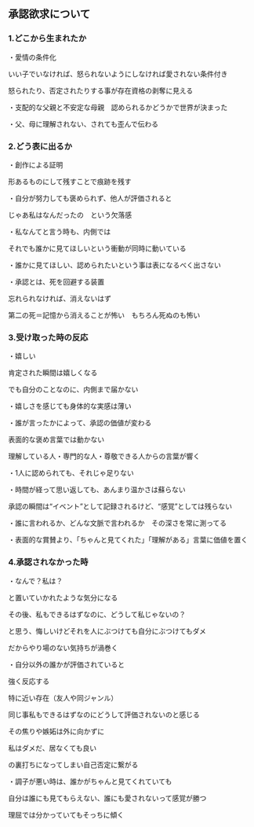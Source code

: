 ## 承認欲求について

### 1.どこから生まれたか

・愛情の条件化

いい子でいなければ、怒られないようにしなければ愛されない条件付き

怒られたり、否定されたりする事が存在資格の剥奪に見える


・支配的な父親と不安定な母親　認められるかどうかで世界が決まった


・父、母に理解されない、されても歪んで伝わる


### 2.どう表に出るか


・創作による証明

形あるものにして残すことで痕跡を残す

・自分が努力しても褒められず、他人が評価されると

じゃあ私はなんだったの　という欠落感


・私なんてと言う時も、内側では


それでも誰かに見てほしいという衝動が同時に動いている


・誰かに見てほしい、認められたいという事は表になるべく出さない


・承認とは、死を回避する装置

忘れられなければ、消えないはず

第二の死＝記憶から消えることが怖い　もちろん死ぬのも怖い

### 3.受け取った時の反応

・嬉しい

肯定された瞬間は嬉しくなる

でも自分のことなのに、内側まで届かない


・嬉しさを感じても身体的な実感は薄い


・誰が言ったかによって、承認の価値が変わる

表面的な褒め言葉では動かない

理解している人・専門的な人・尊敬できる人からの言葉が響く


・1人に認められても、それじゃ足りない


・時間が経って思い返しても、あんまり温かさは蘇らない

承認の瞬間は“イベント”として記録されるけど、“感覚”としては残らない


・誰に言われるか、どんな文脈で言われるか　その深さを常に測ってる


・表面的な賞賛より、「ちゃんと見てくれた」「理解がある」言葉に価値を置く

### 4.承認されなかった時

・なんで？私は？

と置いていかれたような気分になる

その後、私もできるはずなのに、どうして私じゃないの？

と思う、悔しいけどそれを人にぶつけても自分にぶつけてもダメ

だからやり場のない気持ちが渦巻く



・自分以外の誰かが評価されていると

強く反応する

特に近い存在（友人や同ジャンル）

同じ事私もできるはずなのにどうして評価されないのと感じる

その焦りや嫉妬は外に向かずに

私はダメだ、居なくても良い

の裏打ちになってしまい自己否定に繋がる  

・調子が悪い時は、誰かがちゃんと見てくれていても

自分は誰にも見てもらえない、誰にも愛されないって感覚が勝つ

理屈では分かっていてもそっちに傾く









